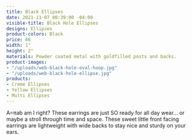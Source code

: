 ```yaml
---
title: Black Ellipses
date: 2021-11-07 00:39:00 -04:00
visible-title: Black Hole Ellipses
designs: Ellipses
product-colors: Black
price: 66
width: 1"
height: 2"
materials: Powder coated metal with goldfilled posts and backs.
product-images:
- "/uploads/web-black-hole-oval-hoop.jpg"
- "/uploads/web-black-hole-ellipse.jpg"
products:
- Creme Ellipses
- Yellow Ellipses
- Multi Ellipses
---
```


A=πab am I right? These earrings are just SO ready for all day wear... or maybe a stroll through time and space. These sweet little front facing earrings are lightweight with wide backs to stay nice and sturdy on your ears. 